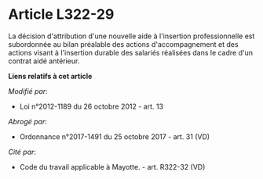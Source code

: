 # Article L322-29

La décision d'attribution d'une nouvelle aide à l'insertion professionnelle  est subordonnée au bilan préalable des actions
d'accompagnement et des actions visant à l'insertion durable des salariés réalisées dans le cadre d'un contrat aidé
antérieur.

**Liens relatifs à cet article**

_Modifié par_:

  - Loi n°2012-1189 du 26 octobre 2012 - art. 13

_Abrogé par_:

  - Ordonnance n°2017-1491 du 25 octobre 2017 - art. 31 (VD)

_Cité par_:

  - Code du travail applicable à Mayotte. - art. R322-32 (VD)
